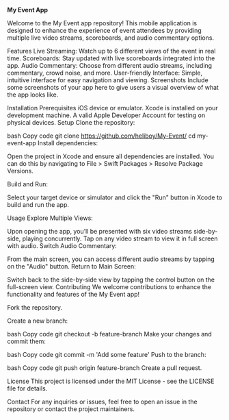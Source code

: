 **My Event App**


Welcome to the My Event app repository! This mobile application is designed to enhance the experience of event attendees by providing multiple live video streams, scoreboards, and audio commentary options.

Features
Live Streaming: Watch up to 6 different views of the event in real time.
Scoreboards: Stay updated with live scoreboards integrated into the app.
Audio Commentary: Choose from different audio streams, including commentary, crowd noise, and more.
User-friendly Interface: Simple, intuitive interface for easy navigation and viewing.
Screenshots
Include some screenshots of your app here to give users a visual overview of what the app looks like.

Installation
Prerequisites
iOS device or emulator.
Xcode is installed on your development machine.
A valid Apple Developer Account for testing on physical devices.
Setup
Clone the repository:

bash
Copy code
git clone https://github.com/heliboy/My-Event/
cd my-event-app
Install dependencies:

Open the project in Xcode and ensure all dependencies are installed. You can do this by navigating to File > Swift Packages > Resolve Package Versions.

Build and Run:

Select your target device or simulator and click the "Run" button in Xcode to build and run the app.

Usage
Explore Multiple Views:

Upon opening the app, you’ll be presented with six video streams side-by-side, playing concurrently.
Tap on any video stream to view it in full screen with audio.
Switch Audio Commentary:

From the main screen, you can access different audio streams by tapping on the "Audio" button.
Return to Main Screen:

Switch back to the side-by-side view by tapping the control button on the full-screen view.
Contributing
We welcome contributions to enhance the functionality and features of the My Event app!

Fork the repository.

Create a new branch:

bash
Copy code
git checkout -b feature-branch
Make your changes and commit them:

bash
Copy code
git commit -m 'Add some feature'
Push to the branch:

bash
Copy code
git push origin feature-branch
Create a pull request.

License
This project is licensed under the MIT License - see the LICENSE file for details.

Contact
For any inquiries or issues, feel free to open an issue in the repository or contact the project maintainers.
